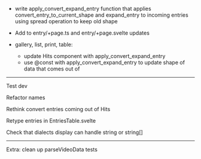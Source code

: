 - write apply_convert_expand_entry function that applies convert_entry_to_current_shape and expand_entry to incoming entries using spread operation to keep old shape

- Add to entry/+page.ts and entry/+page.svelte updates
 
- gallery, list, print, table:
  - update Hits component with apply_convert_expand_entry
  - use @const with apply_convert_expand_entry to update shape of data that comes out of <Doc>

--------------

Test dev

Refactor names

Rethink convert entries coming out of Hits

Retype entries in EntriesTable.svelte

Check that dialects display can handle string or string[]

-----------

Extra: clean up parseVideoData tests